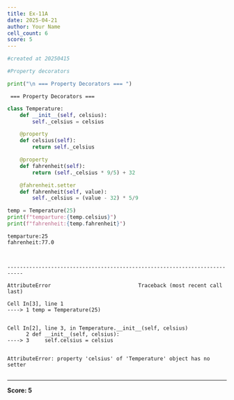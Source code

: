 ```yaml
---
title: Ex-11A
date: 2025-04-21
author: Your Name
cell_count: 6
score: 5
---
```


```python
#created at 20250415
```


```python
#Property decorators
```


```python
print("\n === Property Decorators === ")
```

    
     === Property Decorators === 



```python
class Temperature:
    def __init__(self, celsius):
        self._celsius = celsius

    @property
    def celsius(self):
        return self._celsius

    @property
    def fahrenheit(self):
        return (self._celsius * 9/5) + 32

    @fahrenheit.setter
    def fahrenheit(self, value):
        self._celsius = (value - 32) * 5/9

temp = Temperature(25)
print(f"temparture:{temp.celsius}")
print(f"fahrenheit:{temp.fahrenheit}")
```

    temparture:25
    fahrenheit:77.0



```python
        
```


    ---------------------------------------------------------------------------

    AttributeError                            Traceback (most recent call last)

    Cell In[3], line 1
    ----> 1 temp = Temperature(25)


    Cell In[2], line 3, in Temperature.__init__(self, celsius)
          2 def __init__(self, celsius):
    ----> 3     self.celsius = celsius


    AttributeError: property 'celsius' of 'Temperature' object has no setter



```python

```


---
**Score: 5**